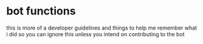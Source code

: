 # bot functions

this is more of a developer guidelines and things to help me remember what i did so you can ignore this unless you intend on contributing to the bot

